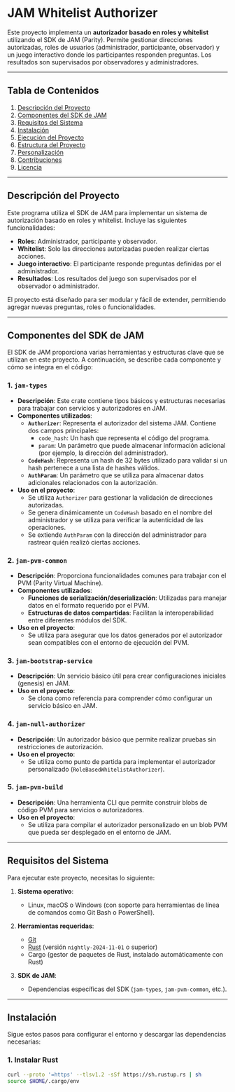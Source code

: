 # **JAM Whitelist Authorizer**

Este proyecto implementa un **autorizador basado en roles y whitelist** utilizando el SDK de JAM (Parity). Permite gestionar direcciones autorizadas, roles de usuarios (administrador, participante, observador) y un juego interactivo donde los participantes responden preguntas. Los resultados son supervisados por observadores y administradores.

---

## **Tabla de Contenidos**

1. [Descripción del Proyecto](#descripción-del-proyecto)
2. [Componentes del SDK de JAM](#componentes-del-sdk-de-jam)
3. [Requisitos del Sistema](#requisitos-del-sistema)
4. [Instalación](#instalación)
5. [Ejecución del Proyecto](#ejecución-del-proyecto)
6. [Estructura del Proyecto](#estructura-del-proyecto)
7. [Personalización](#personalización)
8. [Contribuciones](#contribuciones)
9. [Licencia](#licencia)

---

## **Descripción del Proyecto**

Este programa utiliza el SDK de JAM para implementar un sistema de autorización basado en roles y whitelist. Incluye las siguientes funcionalidades:

- **Roles**: Administrador, participante y observador.
- **Whitelist**: Solo las direcciones autorizadas pueden realizar ciertas acciones.
- **Juego interactivo**: El participante responde preguntas definidas por el administrador.
- **Resultados**: Los resultados del juego son supervisados por el observador o administrador.

El proyecto está diseñado para ser modular y fácil de extender, permitiendo agregar nuevas preguntas, roles o funcionalidades.

---

## **Componentes del SDK de JAM**

El SDK de JAM proporciona varias herramientas y estructuras clave que se utilizan en este proyecto. A continuación, se describe cada componente y cómo se integra en el código:

### **1. `jam-types`**
- **Descripción**: Este crate contiene tipos básicos y estructuras necesarias para trabajar con servicios y autorizadores en JAM.
- **Componentes utilizados**:
  - **`Authorizer`**: Representa el autorizador del sistema JAM. Contiene dos campos principales:
    - `code_hash`: Un hash que representa el código del programa.
    - `param`: Un parámetro que puede almacenar información adicional (por ejemplo, la dirección del administrador).
  - **`CodeHash`**: Representa un hash de 32 bytes utilizado para validar si un hash pertenece a una lista de hashes válidos.
  - **`AuthParam`**: Un parámetro que se utiliza para almacenar datos adicionales relacionados con la autorización.
- **Uso en el proyecto**:
  - Se utiliza `Authorizer` para gestionar la validación de direcciones autorizadas.
  - Se genera dinámicamente un `CodeHash` basado en el nombre del administrador y se utiliza para verificar la autenticidad de las operaciones.
  - Se extiende `AuthParam` con la dirección del administrador para rastrear quién realizó ciertas acciones.

### **2. `jam-pvm-common`**
- **Descripción**: Proporciona funcionalidades comunes para trabajar con el PVM (Parity Virtual Machine).
- **Componentes utilizados**:
  - **Funciones de serialización/deserialización**: Utilizadas para manejar datos en el formato requerido por el PVM.
  - **Estructuras de datos compartidas**: Facilitan la interoperabilidad entre diferentes módulos del SDK.
- **Uso en el proyecto**:
  - Se utiliza para asegurar que los datos generados por el autorizador sean compatibles con el entorno de ejecución del PVM.

### **3. `jam-bootstrap-service`**
- **Descripción**: Un servicio básico útil para crear configuraciones iniciales (genesis) en JAM.
- **Uso en el proyecto**:
  - Se clona como referencia para comprender cómo configurar un servicio básico en JAM.

### **4. `jam-null-authorizer`**
- **Descripción**: Un autorizador básico que permite realizar pruebas sin restricciones de autorización.
- **Uso en el proyecto**:
  - Se utiliza como punto de partida para implementar el autorizador personalizado (`RoleBasedWhitelistAuthorizer`).

### **5. `jam-pvm-build`**
- **Descripción**: Una herramienta CLI que permite construir blobs de código PVM para servicios o autorizadores.
- **Uso en el proyecto**:
  - Se utiliza para compilar el autorizador personalizado en un blob PVM que pueda ser desplegado en el entorno de JAM.

---

## **Requisitos del Sistema**

Para ejecutar este proyecto, necesitas lo siguiente:

1. **Sistema operativo**:
   - Linux, macOS o Windows (con soporte para herramientas de línea de comandos como Git Bash o PowerShell).

2. **Herramientas requeridas**:
   - [Git](https://git-scm.com/)
   - [Rust](https://www.rust-lang.org/) (versión `nightly-2024-11-01` o superior)
   - Cargo (gestor de paquetes de Rust, instalado automáticamente con Rust)

3. **SDK de JAM**:
   - Dependencias específicas del SDK (`jam-types`, `jam-pvm-common`, etc.).

---

## **Instalación**

Sigue estos pasos para configurar el entorno y descargar las dependencias necesarias:

### **1. Instalar Rust**
```bash
curl --proto '=https' --tlsv1.2 -sSf https://sh.rustup.rs | sh
source $HOME/.cargo/env